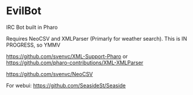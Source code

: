 # EvilBot
IRC Bot built in Pharo

Requires NeoCSV and XMLParser (Primarly for weather search).
This is IN PROGRESS, so YMMV

https://github.com/svenvc/XML-Support-Pharo or https://github.com/pharo-contributions/XML-XMLParser

https://github.com/svenvc/NeoCSV

For webui: https://github.com/SeasideSt/Seaside
